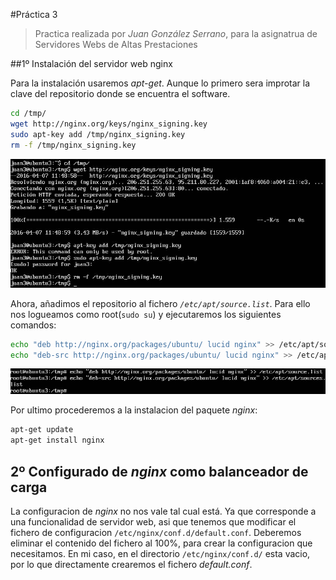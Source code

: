 #Práctica 3
>Practica realizada por *Juan González Serrano*, para la asignatrua de Servidores Webs de Altas Prestaciones

##1º Instalación del servidor web nginx

Para la instalación usaremos *apt-get*. Aunque lo primero sera improtar la clave del repositorio donde se encuentra el software.
```sh
cd /tmp/
wget http://nginx.org/keys/nginx_signing.key
sudo apt-key add /tmp/nginx_signing.key
rm -f /tmp/nginx_signing.key
```
  <p align="center">
  <img src="https://github.com/naujgs/SWAP1516/blob/master/Practica3/img/nginx_import_llave.jpg">
  </p>

Ahora, añadimos el repositorio al fichero *```/etc/apt/source.list```*. Para ello nos logueamos como root(```sudo su```) y ejecutaremos los siguientes comandos:
```sh
echo "deb http://nginx.org/packages/ubuntu/ lucid nginx" >> /etc/apt/sources.list
echo "deb-src http://nginx.org/packages/ubuntu/ lucid nginx" >> /etc/apt/sources.list
```
<p align="center">
<img src="https://github.com/naujgs/SWAP1516/blob/master/Practica3/img/nginx_add_repos.jpg">
</p>

Por ultimo procederemos a la instalacion del paquete *nginx*:

```sh
apt-get update
apt-get install nginx
```
## 2º Configurado de *nginx* como balanceador de carga

La configuracion de *nginx* no nos vale tal cual está. Ya que corresponde a una funcionalidad de servidor web, asi que tenemos que modificar el fichero de configuracion ```/etc/nginx/conf.d/default.conf```. Deberemos eliminar el contenido del fichero al 100%, para crear la configuracion que necesitamos.
En mi caso, en el directorio ```/etc/nginx/conf.d/``` esta vacio, por lo que directamente crearemos el fichero *default.conf*.
